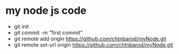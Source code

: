 # my node js code

 - git init
 - git commit -m "first commit"
 - git remote add origin https://github.com/chtnbarod/myNode.git
 - git remote set-url origin https://github.com/chtnbarod/myNode.git

